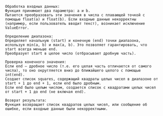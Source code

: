 	Обработка входных данных:
	Функция принимает два параметра: a и b.
	Пытается преобразовать эти значения в числа с плавающей точкой с помощью float(a) и float(b). Если входные данные некорректны (например, если пользователь вводит текст), возникает исключение ValueError.

	Определение диапазона:
	Определяет начальную (start) и конечную (end) точки диапазона, используя min(a, b) и max(a, b). Это позволяет гарантировать, что start всегда меньше end.
	Преобразует start в целое число (отбрасывает дробную часть).

	Проверка конечного значения:
	Если end — дробное число (т.е. его целая часть отличается от самого числа), то оно округляется вниз до ближайшего целого с помощью int(end).
	Создает список squares, содержащий квадраты целых чисел в диапазоне от start + 1 до end + 1, если end было дробным.
	Если end было целым числом, создается список с квадратами целых чисел от start + 1 до end (не включая end).

	Возврат результата:
	Функция возвращает список квадратов целых чисел, или сообщение об ошибке, если входные данные были некорректными.

